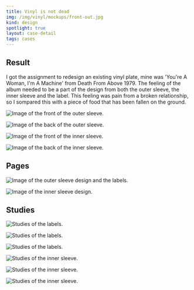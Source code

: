 ```yaml
---
title: Vinyl is not dead
img: /img/vinyl/mockups/front-out.jpg
kind: design
spotlight: true
layout: case-detail
tags: cases
---
```


<div class="big-block case-detail__result">
<div class="container">

## Result

I got the assignment to redesign an existing vinyl plate, mine was 'You're A Woman, I'm A Machine' from Death From Above 1979. The feeling of the album needed to be a part of the design from both the outer sleeve, the inner sleeve and the label. This feeling was pain from a broken relationship, so I sompared this with a piece of food that has been fallen on the ground.

![Image of the front of the outer sleeve.](/img/vinyl/mockups/front-out.jpg)

![Image of the back of the outer sleeve.](/img/vinyl/mockups/back-out.jpg)

![Image of the front of the inner sleeve.](/img/vinyl/mockups/front-in.jpg)

![Image of the back of the inner sleeve.](/img/vinyl/mockups/back-in.jpg)

</div>
</div>

<div class="big-block case-detail__pages pages-vinyl">
<div class="container">

## Pages

![Image of the outer sleeve design and the labels.](/img/vinyl/design/outside-and-labels.jpg)

![Image of the inner sleeve design.](/img/vinyl/design/inside.jpg)


</div>
</div>

<div class="big-block case-detail__studies">
<div class="container">

## Studies

![Studies of the labels.](/img/vinyl/studies/label1.jpg)

![Studies of the labels.](/img/vinyl/studies/label2.jpg)

![Studies of the labels.](/img/vinyl/studies/label3.jpg)

![Studies of the inner sleeve.](/img/vinyl/studies/inside1.jpg)

![Studies of the inner sleeve.](/img/vinyl/studies/inside2.jpg)

![Studies of the inner sleeve.](/img/vinyl/studies/inside3.jpg)

</div>
</div>